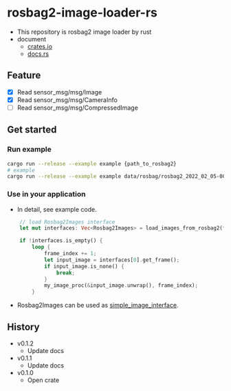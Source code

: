 # rosbag2-image-loader-rs

- This repository is rosbag2 image loader by rust
- document
    - [crates.io](https://crates.io/crates/rosbag2_image_loader)
    - [docs.rs](https://docs.rs/rosbag2_image_loader/)

## Feature

- [x] Read sensor_msg/msg/Image
- [x] Read sensor_msg/msg/CameraInfo
- [ ] Read sensor_msg/msg/CompressedImage

## Get started

### Run example

```sh
cargo run --release --example example {path_to_rosbag2}
# example
cargo run --release --example example data/rosbag/rosbag2_2022_02_05-00_54_33/rosbag2_2022_02_05-00_54_33_0.db3
```

### Use in your application

- In detail, see example code.

```rust
    // load Rosbag2Images interface
    let mut interfaces: Vec<Rosbag2Images> = load_images_from_rosbag2(file_name).unwrap();

    if !interfaces.is_empty() {
        loop {
            frame_index += 1;
            let input_image = interfaces[0].get_frame();
            if input_image.is_none() {
                break;
            }
            my_image_proc(&input_image.unwrap(), frame_index);
        }
```

- Rosbag2Images can be used as [simple_image_interface](https://github.com/scepter914/simple-image-interface-rs).

## History

- v0.1.2
  - Update docs
- v0.1.1
  - Update docs
- v0.1.0
  - Open crate
